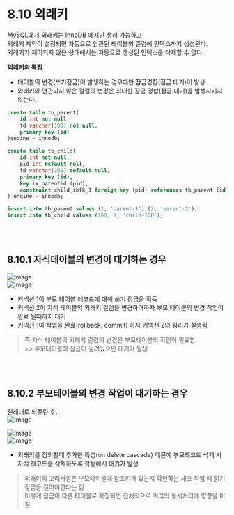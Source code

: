 # 8.10 외래키

MySQL에서 외래키는 InnoDB 에서만 생성 가능하고 <br>
외래키 제약이 설정되면 자동으로 연관된 테이블의 컬럼에 인덱스까지 생성된다.<br>
외래키가 제어되지 않은 상태에서는 자동으로 생성된 인덱스를 삭제할 수 없다.

**외래키의 특징**<br>
+ 테이블의 변경(쓰기잠금)이 발생하는 경우에만 잠금경합(점금  대기)이 발생
+ 외래키와 연관되지 않은 컬럼의 변경은 최대한 잠금 경합(잠금 대기)을 발생시키지 않는다.

```sql
create table tb_parent(
    id int not null,
    fd varchar(100) not null,
    primary key (id)
)engine = innodb;

create table tb_child(
    id int not null,
    pid int default null,
    fd varchar(100) default null,
    primary key (id),
    key ix_parentid (pid),
    constraint child_ibfk_1 foreign key (pid) references tb_parent (id) on delete  cascade
) engine = innodb;

insert into tb_parent values (1, 'parent-1'),(2, 'parent-2');
insert into tb_child values (100, 1, 'child-100');
```
<br>
<br>

## 8.10.1 자식테이블의 변경이 대기하는 경우
![image](https://github.com/RealMySQL-Study/REAL_MYSQL_STUDY/assets/92290312/4f347efe-1ef2-46d6-a263-7b36f3a836ac)
<br>
![image](https://github.com/RealMySQL-Study/REAL_MYSQL_STUDY/assets/92290312/a3ef1bcd-dd5c-4c7b-b1db-9846a7dd8f4d)

+ 커넥션 1이 부모 테이블 레코드에 대해 쓰기 잠금을 획득
+ 커넥션 2이 자식 테이블의 외래키 컬럼을 변경하려하자 부모 테이블의 변경 작업이 완료 될때까지 대기
+ 커넥션 1이 작업을 완료(rollback, commit) 하자 커넥션 2의 쿼리가 실행됨

> 즉 자식 테이블의 외래키 컬럼의 변경은 부모테이블의 확인이 필요함.<br>
> => 부모테이블에 잠금이 걸려있으면 대기가 발생
<br>
<br>

## 8.10.2 부모테이블의 변경 작업이 대기하는 경우

원래대로 되돌린 후..<br>
![image](https://github.com/RealMySQL-Study/REAL_MYSQL_STUDY/assets/92290312/8da6d40b-c6f7-4ac7-aa21-fbfccb9c1244)
<br>

![image](https://github.com/RealMySQL-Study/REAL_MYSQL_STUDY/assets/92290312/45c27802-0368-4a18-9275-bc51cf37dd6b)
<br>
![image](https://github.com/RealMySQL-Study/REAL_MYSQL_STUDY/assets/92290312/4e4285b5-1ca2-45e7-bacb-c0211fc1a92c)

+ 외래키를 정의할때 추가한 특성(on delete cascade) 때문에 부모레코드 삭제 시 자식 레코드를 삭제하도록 작동해서 대기가 발생

> 외래키의 고려사항은 부모테이블에 참조키가 있는지 확인하는 체크 작업 때 읽기 잠금을 걸어야한다는 점<br>
> 이렇게 잠금이 다른 테이블로 확장되면 전체적으로 쿼리의 동시처리에 영향을 미침
